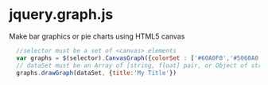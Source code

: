 # jquery.graph.js

Make bar graphics or pie charts using HTML5 canvas

```javascript
  //selector must be a set of <canvas> elements
  var graphs = $(selector).CanvasGraph({colorSet : ['#60A0F0','#5060A0']})
  // dataSet must be an Array of [string, float] pair, or Object of string:float
  graphs.drawGraph(dataSet, {title:'My Title'})
```


